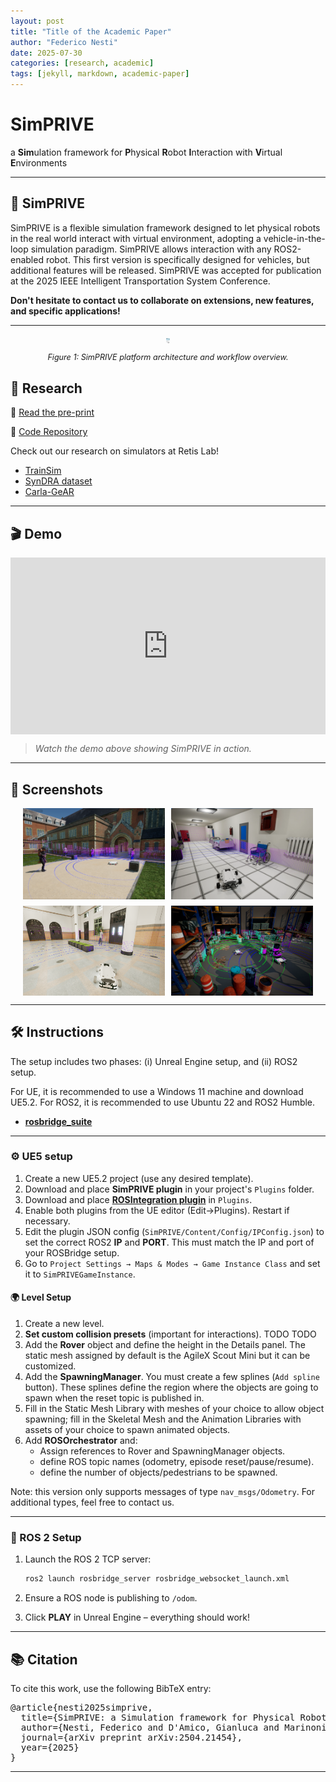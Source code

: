 ```yaml
---
layout: post
title: "Title of the Academic Paper"
author: "Federico Nesti"
date: 2025-07-30
categories: [research, academic]
tags: [jekyll, markdown, academic-paper]
---
```


<div class="text-center">
  <h1>SimPRIVE</h1>
  <p class="lead">a <b>Sim</b>ulation framework for <b>P</b>hysical <b>R</b>obot <b>I</b>nteraction with <b>V</b>irtual <b>E</b>nvironments</p>
</div>

---

## 🧪 SimPRIVE

SimPRIVE is a flexible simulation framework designed to let physical robots in the real world interact with virtual environment, adopting a vehicle-in-the-loop simulation paradigm. SimPRIVE allows interaction with any ROS2-enabled robot. This first version is specifically designed for vehicles, but additional features will be released. SimPRIVE was accepted for publication at the 2025 IEEE Intelligent Transportation System Conference.  

<strong>Don't hesitate to contact us to collaborate on extensions, new features, and specific applications!</strong>



---
<div style="text-align: center;">
  <img src="images/Immagine1.png" alt="SimPRIVE Overview" style="max-width: 1%; height: auto;"/>
  <p style="font-style: italic; font-size: 0.9em;">Figure 1: SimPRIVE platform architecture and workflow overview.</p>
</div>

## 📄 Research

📎 [Read the pre-print](https://arxiv.org/abs/2504.21454)

🐙 [Code Repository](https://github.com/retis-ai/SimPRIVE/)

Check out our research on simulators at Retis Lab!
- [TrainSim](https://ieeexplore.ieee.org/stamp/stamp.jsp?arnumber=10205499)
- [SynDRA dataset](https://syndra.retis.santannapisa.it/)
- [Carla-GeAR](https://carlagear.retis.santannapisa.it/)


---

## 🎬 Demo

<div class="video-container">
  <iframe width="560" height="315" src="https://www.youtube.com/embed/your_video_id" frameborder="0" allowfullscreen></iframe>
</div>

> _Watch the demo above showing SimPRIVE in action._

---

## 📸 Screenshots

<div class="gallery">
  <img src="images/image008.png" alt="SimPRIVE screenshot 1" width="45%">
  <img src="images/hosp_1.png" alt="SimPRIVE screenshot 2" width="45%">
  <img src="images/station_3.png" alt="SimPRIVE screenshot 3" width="45%">
  <img src="images/warehouse_4.png" alt="SimPRIVE screenshot 4" width="45%">
</div>

---

## 🛠️ Instructions
The setup includes two phases: (i) Unreal Engine setup, and (ii) ROS2 setup. 

For UE, it is recommended to use a Windows 11 machine and download UE5.2.
For ROS2, it is recommended to use Ubuntu 22 and ROS2 Humble.


- **[rosbridge_suite](https://github.com/tsender/rosbridge_suite/tree/ros2)**

---
### ⚙️ UE5 setup

1. Create a new UE5.2 project (use any desired template).
2. Download and place **SimPRIVE plugin** in your project's `Plugins` folder.
3. Download and place **[ROSIntegration plugin](https://github.com/code-iai/ROSIntegration)** in `Plugins`.
4. Enable both plugins from the UE editor (Edit->Plugins). Restart if necessary.
5. Edit the plugin JSON config (`SimPRIVE/Content/Config/IPConfig.json`) to set the correct ROS2 **IP** and **PORT**. This must match the IP and port of your ROSBridge setup. 
6. Go to `Project Settings → Maps & Modes → Game Instance Class` and set it to `SimPRIVEGameInstance`.

#### 🌍 Level Setup

1. Create a new level.
2. **Set custom collision presets** (important for interactions). TODO TODO
3. Add the **Rover** object and define the height in the Details panel. The static mesh assigned by default is the AgileX Scout Mini but it can be customized.
4. Add the **SpawningManager**. You must create a few splines (`Add spline` button). These splines define the region where the objects are going to spawn when the reset topic is published in.
5. Fill in the Static Mesh Library with meshes of your choice to allow object spawning; fill in the Skeletal Mesh and the Animation Libraries with assets of your choice to spawn animated objects.
6. Add **ROSOrchestrator** and:
   - Assign references to Rover and SpawningManager objects.
   - define ROS topic names (odometry, episode reset/pause/resume).
   - define the number of objects/pedestrians to be spawned.

  
Note: this version only supports messages of type `nav_msgs/Odometry`. For additional types, feel free to contact us.

---
### 🔄 ROS 2 Setup

1. Launch the ROS 2 TCP server:

    ```bash
    ros2 launch rosbridge_server rosbridge_websocket_launch.xml
    ```

2. Ensure a ROS node is publishing to `/odom`.
3. Click **PLAY** in Unreal Engine – everything should work!

---

## 📚 Citation

To cite this work, use the following BibTeX entry:

<pre>
@article{nesti2025simprive,
  title={SimPRIVE: a Simulation framework for Physical Robot Interaction with Virtual Environments},
  author={Nesti, Federico and D'Amico, Gianluca and Marinoni, Mauro and Buttazzo, Giorgio},
  journal={arXiv preprint arXiv:2504.21454},
  year={2025}
}
</pre>

---

<style>
.video-container {
  position: relative;
  padding-bottom: 56.25%;
  height: 0;
  overflow: hidden;
  max-width: 100%;
}
.video-container iframe, .video-container object, .video-container embed {
  position: absolute;
  top: 0;
  left: 0;
  width: 100%;
  height: 100%;
}
.gallery {
  display: flex;
  flex-wrap: wrap;
  gap: 10px;
  justify-content: center;
}
</style>
